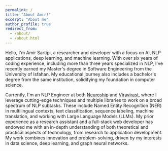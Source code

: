 ```yaml
---
permalink: /
title: "About Amir!"
excerpt: "About me"
author_profile: true
redirect_from: 
  - /about/
  - /about.html
---
```


Hello, I'm Amir Sartipi, a researcher and developer with a focus on AI, NLP applications, deep learning, and machine learning. With over six years of coding experience, including more than three years specialized in NLP, I've recently earned my Master's degree in Software Engineering from the University of Isfahan. My educational journey also includes a bachelor's degree from the same institution, solidifying my foundation in computer science.

Currently, I'm an NLP Engineer at both [Neuroship](https://neuroship.ai/) and [Viravirast](https://viravirast.com/), where I leverage cutting-edge techniques and multiple libraries to work on a broad spectrum of NLP subtasks. These include Named Entity Recognition (NER) in multilingual contexts, text classification, sequence labeling, machine translation, and working with Large Language Models (LLMs). My prior experience as a research assistant and a full-stack web developer has endowed me with an in-depth understanding of both theoretical and practical aspects of technology, from research to application development. My work combines innovation and problem-solving, driven by my interests in data science, deep learning, and graph neural networks.